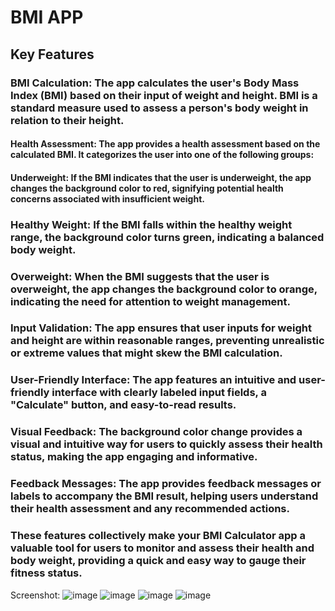 # BMI APP

## Key Features

### BMI Calculation: The app calculates the user's Body Mass Index (BMI) based on their input of weight and height. BMI is a standard measure used to assess a person's body weight in relation to their height.

#### Health Assessment: The app provides a health assessment based on the calculated BMI. It categorizes the user into one of the following groups:

#### Underweight: If the BMI indicates that the user is underweight, the app changes the background color to red, signifying potential health concerns associated with insufficient weight.
### Healthy Weight: If the BMI falls within the healthy weight range, the background color turns green, indicating a balanced body weight.
### Overweight: When the BMI suggests that the user is overweight, the app changes the background color to orange, indicating the need for attention to weight management.
### Input Validation: The app ensures that user inputs for weight and height are within reasonable ranges, preventing unrealistic or extreme values that might skew the BMI calculation.

### User-Friendly Interface: The app features an intuitive and user-friendly interface with clearly labeled input fields, a "Calculate" button, and easy-to-read results.

### Visual Feedback: The background color change provides a visual and intuitive way for users to quickly assess their health status, making the app engaging and informative.

### Feedback Messages: The app provides feedback messages or labels to accompany the BMI result, helping users understand their health assessment and any recommended actions.

### These features collectively make your BMI Calculator app a valuable tool for users to monitor and assess their health and body weight, providing a quick and easy way to gauge their fitness status.

Screenshot:
![image](https://github.com/saicharan21-dev/bmi_app/assets/75615707/6694e605-a8bd-4656-9daa-56350dc0113d)
![image](https://github.com/saicharan21-dev/bmi_app/assets/75615707/e31e21b2-e270-4cba-8880-c49fe44a1f22)
![image](https://github.com/saicharan21-dev/bmi_app/assets/75615707/06de26db-c70b-49d7-a35b-4314e93504d4)
![image](https://github.com/saicharan21-dev/bmi_app/assets/75615707/96f27573-042a-4427-9fc3-98778bf608cd)


